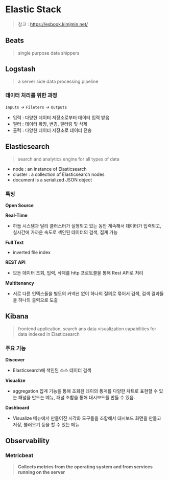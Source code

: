 # Elastic Stack
> 참고 : https://esbook.kimjmin.net/
## Beats
> single purpose data shippers
## Logstash
> a server side data processing pipeline

### 데이터 처리를 위한 과정
`Inputs` -> `Fileters` -> `Outputs`
* 입력 : 다양한 데이터 저장소로부터 데이터 입력 받음
* 필터 : 데이터 확장, 변경, 필터링 및 삭제
* 출력 : 다양한 데이터 저장소로 데이터 전송

## Elasticsearch
> search and analytics engine for all types of data
* node : an instance of Elasticsearch
* cluster : a collection of Elasticsearch nodes
* document is a serialized JSON object

### 특징
**Open Source**

**Real-Time**
* 하둡 시스템과 달리 클러스터가 실행되고 있는 동안 계속해서 데이터가 입력되고, 실시간에 가까운 속도로 색인된 데이터의 검색, 집계 가능

**Full Text**  
* inverted file index 

**REST API** 
* 모든 데이터 조회, 입력, 삭제를 http 프로토콜을 통해 Rest API로 처리

**Multitenancy**
* 서로 다른 인덱스들을 별도의 커넥션 없이 하나의 질의로 묶어서 검색, 검색 결과들을 하나의 출력으로 도출




## Kibana
> frontend application, search ans data visualization capabilities for data indexed in Elasticsearch

### 주요 기능
**Discover**
* Elasticsearch에 색인된 소스 데이터 검색

**Visualize**
* aggregation 집계 기능을 통해 조회된 데이의 통계를 다양한 차트로 표현할 수 있는 패널을 만드는 메뉴, 패널 조합을 통해 대시보드를 만들 수 있음.

**Dashboard**
*  Visualize 메뉴에서 만들어진 시각화 도구들을 조합해서 대시보드 화면을 만들고 저장, 불러오기 등을 할 수 있는 메뉴

## Observability
### Metricbeat

> **Collects metrics from the operating system and from
services running on the server**
>
